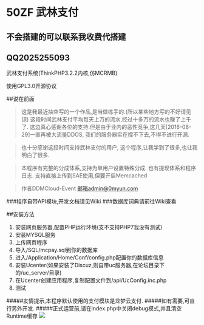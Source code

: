 # 50ZF 武林支付
## 不会搭建的可以联系我收费代搭建
## QQ2025255093
武林支付系统(ThinkPHP3.2.2内核,仿MCRMB)

使用GPL3.0开源协议

##说在前面
>这是我最近抽空写的一个作品,是当做练手的.(所以某些地方写的不好请见谅)
>这段时间武林支付平均每天上万的流水,经过十多万的流水也赚了上千了.
>这边真心感谢各位的支持.但是由于业内的恶性竞争,这几天[2016-08-29]一直再被大流量DDOS,
>我们的服务器实在撑不下去,不得不进行开源.

>也十分感谢这段时间支持武林支付的用户,
>这个程序,让我学到了很多,也让我明白了很多.

>本程序有完整的分成体系,支持为单用户设置特殊分成.
>也有提现体系和程序日志.
>支持直接上传到SAE使用,但要开启Memcached

>作者DDMCloud-Event 邮箱admin@0myun.com

###程序自带API模块,开发文档请见Wiki
###数据库词典请前往Wiki查看

##安装方法
1. 安装网页服务器,配置PHP运行环境(支不支持PHP7我没有测试)
2. 安装MYSQL服务
3. 上传网页程序
4. 导入/SQL/mcpay.sql到你的数据库
5. 进入/Application/Home/Conf/config.php配置你的数据库信息
6. 安装Ucenter(如果安装了Discuz,则自带uc服务器,在论坛目录下的/uc_server/目录)
7. 在Ucenter创建应用程序,复制配置文件到/api/UcConfig.inc.php
8. 测试

#####友情提示,本程序默认使用的支付模块是龙梦云支付.
#####如有需要,可自行另外开发.
#####正式运营前,请在index.php中关闭debug模式,并且清空Runtime缓存
![](https://raw.githubusercontent.com/DDMCloud/50ZF/master/DDMCloud.jpg)
